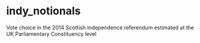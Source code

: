 # indy_notionals
Vote choice in the 2014 Scottish independence referendum estimated at the UK Parliamentary Constituency level 
